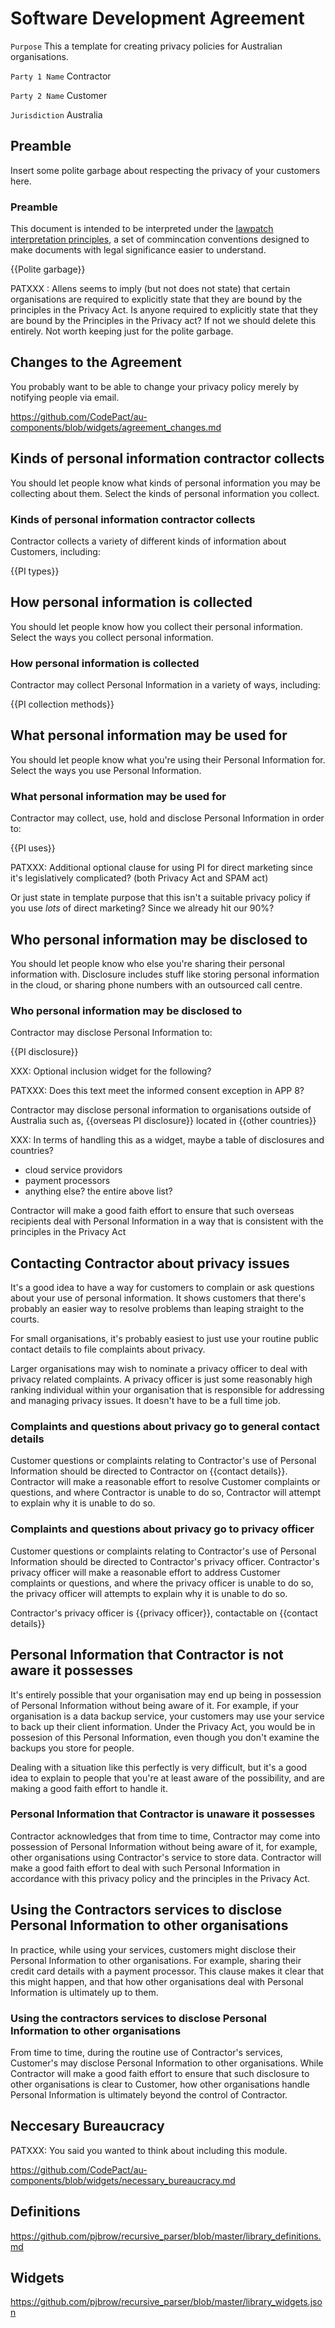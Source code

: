 # Software Development Agreement

`Purpose` This a template for creating privacy policies for Australian organisations.

`Party 1 Name` Contractor

`Party 2 Name` Customer

`Jurisdiction` Australia

## Preamble

Insert some polite garbage about respecting the privacy of your customers here.

### Preamble

This document is intended to be interpreted under the [lawpatch interpretation principles](lawpatch.org), a set of commincation conventions designed to make documents with legal significance easier to understand.


{{Polite garbage}}

PATXXX : Allens seems to imply (but not does not state) that certain organisations are required to explicitly state that they are bound by the principles in the Privacy Act. Is anyone required to explicitly state that they are bound by the Principles in the Privacy act? If not we should delete this entirely. Not worth keeping just for the polite garbage.


## Changes to the Agreement

You probably want to be able to change your privacy policy merely by notifying people via email.

https://github.com/CodePact/au-components/blob/widgets/agreement_changes.md

## Kinds of personal information contractor collects

You should let people know what kinds of personal information you may be collecting about them. Select the kinds of personal information you collect. 

### Kinds of personal information contractor collects

Contractor collects a variety of different kinds of information about Customers, including:

{{PI types}}

## How personal information is collected

You should let people know how you collect their personal information. Select the ways you collect personal information.

### How personal information is collected

Contractor may collect Personal Information in a variety of ways, including:

{{PI collection methods}}

## What personal information may be used for

You should let people know what you're using their Personal Information for. Select the ways you use Personal Information.

### What personal information may be used for

Contractor may collect, use, hold and disclose Personal Information in order to:

{{PI uses}}

PATXXX: Additional optional clause for using PI for direct marketing since it's legislatively complicated? (both Privacy Act and SPAM act)

Or just state in template purpose that this isn't a suitable privacy policy if you use _lots_ of direct marketing? Since we already hit our 90%?

## Who personal information may be disclosed to

You should let people know who else you're sharing their personal information with. Disclosure includes stuff like storing personal information in the cloud, or sharing phone numbers with an outsourced call centre.

### Who personal information may be disclosed to

Contractor may disclose Personal Information to:

{{PI disclosure}}

XXX: Optional inclusion widget for the following?

PATXXX: Does this text meet the informed consent exception in APP 8?

Contractor may disclose personal information to organisations outside of Australia such as, {{overseas PI disclosure}} located in {{other countries}}


XXX: In terms of handling this as a widget, maybe a table of disclosures and countries?

- cloud service providors
- payment processors
- anything else? the entire above list?

Contractor will make a good faith effort to ensure that such overseas recipients deal with Personal Information in a way that is consistent with the principles in the Privacy Act


## Contacting Contractor about privacy issues

It's a good idea to have a way for customers to complain or ask questions about your use of personal information. It shows customers that there's probably an easier way to resolve problems than leaping straight to the courts.

For small organisations, it's probably easiest to just use your routine public contact details to file complaints about privacy.

Larger organisations may wish to nominate a privacy officer to deal with privacy related complaints. A privacy officer is just some reasonably high ranking individual within your organisation that is responsible for addressing and managing privacy issues. It doesn't have to be a full time job. 

### Complaints and questions about privacy go to general contact details

Customer questions or complaints relating to Contractor's use of Personal Information should be directed to Contractor on {{contact details}}. Contractor will make a reasonable effort to resolve Customer complaints or questions, and where Contractor is unable to do so, Contractor will attempt to explain why it is unable to do so.

### Complaints and questions about privacy go to privacy officer

Customer questions or complaints relating to Contractor's use of Personal Information should be directed to Contractor's privacy officer. Contractor's privacy officer will make a reasonable effort to address Customer complaints or questions, and where the privacy officer is unable to do so, the privacy officer will attempts to explain why it is unable to do so.

Contractor's privacy officer is {{privacy officer}}, contactable on {{contact details}}

## Personal Information that Contractor is not aware it possesses

It's entirely possible that your organisation may end up being in possession of Personal Information without being aware of it. For example, if your organisation is a data backup service, your customers may use your service to back up their client information. Under the Privacy Act, you would be in possesion of this Personal Information, even though you don't examine the backups you store for people.

Dealing with a situation like this perfectly is very difficult, but it's a good idea to explain to people that you're at least aware of the possibility, and are making a good faith effort to handle it.

### Personal Information that Contractor is unaware it possesses

Contractor acknowledges that from time to time, Contractor may come into possession of Personal Information without being aware of it, for example, other organisations using Contractor's service to store data. Contractor will make a good faith effort to deal with such Personal Information in accordance with this privacy policy and the principles in the Privacy Act.

## Using the Contractors services to disclose Personal Information to other organisations

In practice, while using your services, customers might disclose their Personal Information to other organisations. For example, sharing their credit card details with a payment processor. This clause makes it clear that this might happen, and that how other organisations deal with Personal Information is ultimately up to them.

### Using the contractors services to disclose Personal Information to other organisations

From time to time, during the routine use of Contractor's services, Customer's may disclose Personal Information to other organisations. While Contractor will make a good faith effort to ensure that such disclosure to other organisations is clear to Customer, how other organisations handle Personal Information is ultimately beyond the control of Contractor.

## Neccesary Bureaucracy

PATXXX: You said you wanted to think about including this module.

https://github.com/CodePact/au-components/blob/widgets/necessary_bureaucracy.md

## Definitions

https://github.com/pjbrow/recursive_parser/blob/master/library_definitions.md

## Widgets

https://github.com/pjbrow/recursive_parser/blob/master/library_widgets.json

